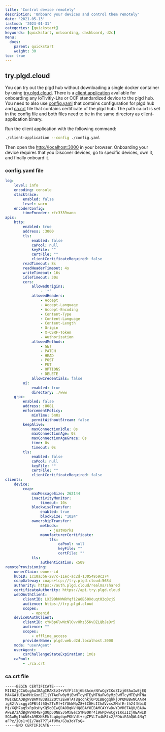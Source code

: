 ```yaml
---
title: 'Control device remotely'
description: 'Onboard your devices and control them remotely'
date: '2021-05-13'
lastmod: '2023-01-31'
categories: [quickstart]
keywords: [quickstart, onboarding, dashboard, d2c]
menu:
  docs:
    parent: quickstart
    weight: 30
toc: true
---
```


## try.plgd.cloud

You can try out the plgd hub without downloading a single docker container by using [try.plgd.cloud](https://try.plgd.cloud). There is a [client application](https://github.com/plgd-dev/client-application/releases) available for onboarding any IoTivitiy-Lite or OCF standardized device to the plgd hub.
You need to also use [config.yaml](#configyaml-file) that contains configuration for plgd hub and [ca.crt](#cacrt-file) file that contains certificate of the plgd hub. The path ca.crt is set in the config file and both files need to be in the same directory as client-application binary.

Run the client application with the following command:

```bash
./client-application --config ./config.yaml
```

Then open the [http://localhost:3000](http://localhost:3000) in your browser. Onboarding your device requires that you Discover devices, go to specific devices, own it, and finally onboard it.

### config.yaml file

```yml
log:
    level: info
    encoding: console
    stacktrace:
        enabled: false
        level: warn
    encoderConfig:
        timeEncoder: rfc3339nano
apis:
    http:
        enabled: true
        address: :3000
        tls:
            enabled: false
            caPool: null
            keyFile: ""
            certFile: ""
            clientCertificateRequired: false
        readTimeout: 8s
        readHeaderTimeout: 4s
        writeTimeout: 16s
        idleTimeout: 30s
        cors:
            allowedOrigins:
                - '*'
            allowedHeaders:
                - Accept
                - Accept-Language
                - Accept-Encoding
                - Content-Type
                - Content-Language
                - Content-Length
                - Origin
                - X-CSRF-Token
                - Authorization
            allowedMethods:
                - GET
                - PATCH
                - HEAD
                - POST
                - PUT
                - OPTIONS
                - DELETE
            allowCredentials: false
        ui:
            enabled: true
            directory: ./www
    grpc:
        enabled: false
        address: :8081
        enforcementPolicy:
            minTime: 5m0s
            permitWithoutStream: false
        keepAlive:
            maxConnectionIdle: 0s
            maxConnectionAge: 0s
            maxConnectionAgeGrace: 0s
            time: 0s
            timeout: 0s
        tls:
            enabled: false
            caPool: null
            keyFile: ""
            certFile: ""
            clientCertificateRequired: false
clients:
    device:
        coap:
            maxMessageSize: 262144
            inactivityMonitor:
                timeout: 10s
            blockwiseTransfer:
                enabled: true
                blockSize: "1024"
            ownershipTransfer:
                methods:
                    - justWorks
                manufacturerCertificate:
                    tls:
                        caPool: null
                        keyFile: ""
                        certFile: ""
            tls:
                authentication: x509
remoteProvisioning:
    ownerClaim: owner-id
    hubID: 1c10a3b6-287c-11ec-ac2d-13054959c274
    coapGateway: coaps+tcp://try.plgd.cloud:5684
    authority: https://auth.plgd.cloud/realms/shared
    certificateAuthority: https://api.try.plgd.cloud
    webOAuthClient:
        clientID: LXZ9OhKWWRYqf12W0B5OXduqt02q0zjS
        audience: https://try.plgd.cloud
        scopes:
            - openid
    deviceOAuthClient:
        clientID: cYN3p6lwNcNlOvvUhz55KvDZLQbJeDr5
        audience: ""
        scopes:
            - offline_access
        providerName: plgd.web.d2d.localhost.3000
    mode: "userAgent"
    userAgent:
        csrChallengeStateExpiration: 1m0s
    caPool:
        - ./ca.crt
```

### ca.crt file

```file
-----BEGIN CERTIFICATE-----
MIIBZjCCAQugAwIBAgIRAKtzI+VSfFl46j6bSAcm/NYwCgYIKoZIzj0EAwIwEjEQ
MA4GA1UEAxMHcGxnZC1jYTAeFw0yMjEwMTcyMTEyMTNaFw0yMzEwMTcyMTEyMTNa
MBIxEDAOBgNVBAMTB3BsZ2QtY2EwWTATBgcqhkjOPQIBBggqhkjOPQMBBwNCAAR4
igB2lVcxggiGPBt4t6Qv2TcMf+1YGhWNpZ8+tCGHcIIhAVvxs2MafErth24fNbiQ
Mj/XQM7aq5xRpOsHyKQ5o0IwQDAOBgNVHQ8BAf8EBAMCAYYwDwYDVR0TAQH/BAUw
AwEB/zAdBgNVHQ4EFgQUp5ONBSJGMxEecSYMSQKr4i96PpwwCgYIKoZIzj0EAwID
SQAwRgIhAN0xA9BXNkEkfLqAgdqmPKhVdt+rgZPVLTu4bRtx2/PDAiEAhQWL4NqT
aFPz/IQs1+0I/7WaTP7l4fUMa/G3a3oYTsQ=
-----END CERTIFICATE-----
```
